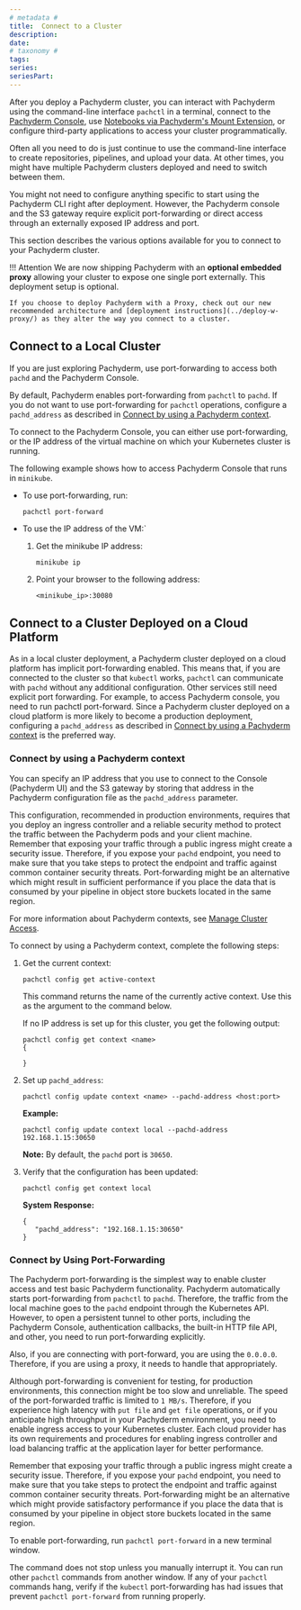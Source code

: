 ```yaml
---
# metadata # 
title:  Connect to a Cluster
description: 
date: 
# taxonomy #
tags: 
series:
seriesPart:
--- 
```


After you deploy a Pachyderm cluster, you can interact with Pachyderm using
the command-line interface `pachctl` in a terminal, connect to the [Pachyderm Console](../console), use [Notebooks via Pachyderm's Mount Extension](../../../how-tos/jupyterlab-extension/), or
configure third-party applications to access your cluster programmatically.

Often all you need to do is just continue to use the command-line
interface to create repositories, pipelines, and upload your data.
At other times, you might have multiple Pachyderm clusters deployed
and need to switch between them.

You might not need to configure anything specific to start using the
Pachyderm CLI right after deployment. However, the Pachyderm
console and the S3 gateway require
explicit port-forwarding or direct access through an externally
exposed IP address and port.

This section describes the various options available for you to connect
to your Pachyderm cluster.

!!! Attention 
    We are now shipping Pachyderm with an **optional embedded proxy** 
    allowing your cluster to expose one single port externally. This deployment setup is optional.
    
    If you choose to deploy Pachyderm with a Proxy, check out our new recommended architecture and [deployment instructions](../deploy-w-proxy/) as they alter the way you connect to a cluster.

## Connect to a Local Cluster

If you are just exploring Pachyderm, use port-forwarding to
access both `pachd` and the Pachyderm Console.

By default, Pachyderm enables port-forwarding from `pachctl` to `pachd`.
If you do not want to use port-forwarding for `pachctl` operations,
configure a `pachd_address` as described in
[Connect by using a Pachyderm context](#connect-by-using-a-pachyderm-context).

To connect to the Pachyderm Console, you can either use port-forwarding,
or the IP address of the virtual machine on which your Kubernetes cluster
is running.

The following example shows how to access Pachyderm Console
that runs in `minikube`.

* To use port-forwarding, run:

  ```shell
  pachctl port-forward
  ```

* To use the IP address of the VM:`

  1. Get the minikube IP address:

     ```shell
     minikube ip
     ```

  1. Point your browser to the following address:

     ```shell
     <minikube_ip>:30080
     ```

## Connect to a Cluster Deployed on a Cloud Platform

As in a local cluster deployment, a Pachyderm cluster
deployed on a cloud platform has implicit port-forwarding enabled.
This means that, if you are connected to the cluster so
that `kubectl` works, `pachctl` can communicate with `pachd`
without any additional configuration.
Other services still need explicit port forwarding.
For example, to access Pachyderm console,
you need to run pachctl port-forward.
Since a Pachyderm cluster
deployed on a cloud platform is more likely to become
a production deployment, configuring a `pachd_address`
as described in
[Connect by using a Pachyderm context](#connect-by-using-a-pachyderm-context)
is the preferred way.

### Connect by using a Pachyderm context

You can specify an IP address that you use to connect to the
Console (Pachyderm UI) and the S3 gateway by storing that address in the
Pachyderm configuration file as the `pachd_address` parameter.

This configuration, recommended in production environments, requires that you deploy an ingress controller
and a reliable security method to protect the traffic between the
Pachyderm pods and your client machine. Remember that exposing your
traffic through a public ingress might
create a security issue. Therefore, if you expose your `pachd` endpoint,
you need to make sure that you take steps to protect the endpoint and
traffic against common container security threats. Port-forwarding
might be an alternative which might result in sufficient performance
if you place the data that is consumed by your pipeline in object
store buckets located in the same region.

For more information about Pachyderm contexts, see
[Manage Cluster Access](../manage/cluster-access.md).

To connect by using a Pachyderm context, complete the following
steps:

1. Get the current context:

      ```shell
      pachctl config get active-context
      ```

      This command returns the name of the currently active context.
      Use this as the argument to the command below.

      If no IP address is set up for this cluster, you get the following
      output:

      ```shell
      pachctl config get context <name>
      {

      }
      ```

1. Set up `pachd_address`:

      ```shell
      pachctl config update context <name> --pachd-address <host:port>
      ```

      **Example:**

      ```shell
      pachctl config update context local --pachd-address 192.168.1.15:30650
      ```

      **Note:** By default, the `pachd` port is `30650`.

1. Verify that the configuration has been updated:

      ```shell
      pachctl config get context local
      ```

      **System Response:**

      ```shell
      {
         "pachd_address": "192.168.1.15:30650"
      }
      ```

### Connect by Using Port-Forwarding

The Pachyderm port-forwarding is the simplest way to enable cluster access
and test basic Pachyderm functionality. Pachyderm automatically starts
port-forwarding from `pachctl` to `pachd`. Therefore, the traffic
from the local machine goes to the `pachd` endpoint through the
Kubernetes API. However, to open a persistent tunnel to other ports, including
the Pachyderm Console, authentication callbacks, the built-in HTTP
file API, and other, you need to run port-forwarding explicitly.

Also, if you are connecting with port-forward, you are using the `0.0.0.0`.
Therefore, if you are using a proxy, it needs to handle that appropriately.

Although port-forwarding is convenient for testing, for production
environments, this connection might be too slow and unreliable.
The speed of the port-forwarded traffic is limited to `1 MB/s`.
Therefore, if you experience high latency with `put file` and
`get file` operations, or if you anticipate high throughput
in your Pachyderm environment, you need to enable ingress access
to your Kubernetes cluster. Each cloud provider has its own
requirements and procedures for enabling ingress controller and
load balancing traffic at the application layer for better performance.

Remember that exposing your traffic through a public ingress might
create a security issue. Therefore, if you expose your `pachd` endpoint,
you need to make sure that you take steps to protect the endpoint and
traffic against common container security threats. Port-forwarding
might be an alternative which might provide satisfactory performance
if you place the data that is consumed by your pipeline in object
store buckets located in the same region.

To enable port-forwarding, run `pachctl port-forward` in a new terminal window.

The command does not stop unless you manually interrupt it.
You can run other `pachctl` commands from another window.
If any of your `pachctl` commands hang, verify if the
`kubectl` port-forwarding has had issues that prevent
`pachctl port-forward` from running properly.
